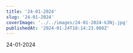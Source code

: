 ```yaml
---
title: '24-01-2024'
slug: '24-01-2024'
coverImage: '../../images/24-01-2024-k3Nj.jpg'
publishedAt: '2024-01-24T18:14:23.088Z'
---
```


24-01-2024